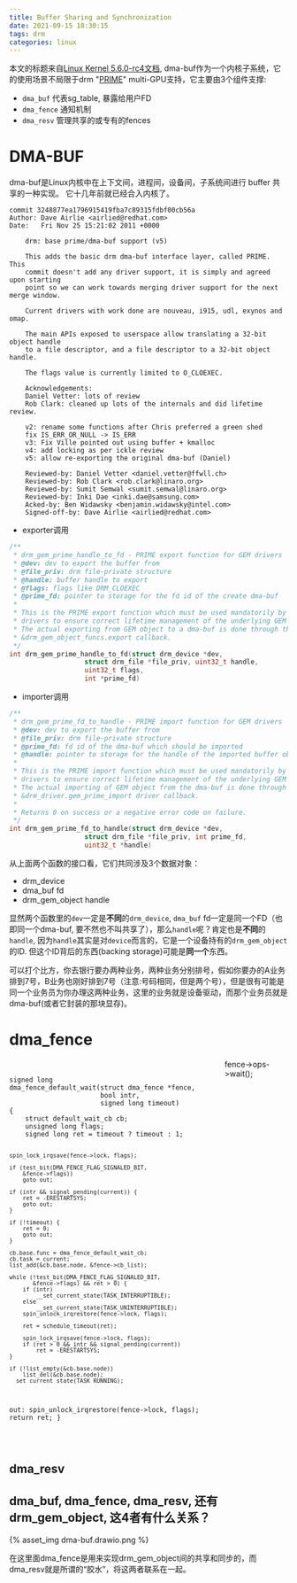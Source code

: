 ```yaml
---
title: Buffer Sharing and Synchronization
date: 2021-09-15 18:30:15
tags: drm
categories: linux
---
```


本文的标题来自[Linux Kernel 5.6.0-rc4文档](https://01.org/linuxgraphics/gfx-docs/drm/driver-api/dma-buf.html), dma-buf作为一个内核子系统，它的使用场景不局限于drm "[PRIME](https://blog.csdn.net/hexiaolong2009/article/details/105961192)" multi-GPU支持，它主要由3个组件支撑:

<!--more-->

- `dma_buf` 代表sg_table, 暴露给用户FD
- `dma_fence` 通知机制
- `dma_resv` 管理共享的或专有的fences

# DMA-BUF

dma-buf是Linux内核中在上下文间，进程间，设备间，子系统间进行 buffer 共享的一种实现。 它十几年前就已经合入内核了。

```
commit 3248877ea1796915419fba7c89315fdbf00cb56a
Author: Dave Airlie <airlied@redhat.com>
Date:   Fri Nov 25 15:21:02 2011 +0000

    drm: base prime/dma-buf support (v5)

    This adds the basic drm dma-buf interface layer, called PRIME. This
    commit doesn't add any driver support, it is simply and agreed upon starting
    point so we can work towards merging driver support for the next merge window.

    Current drivers with work done are nouveau, i915, udl, exynos and omap.

    The main APIs exposed to userspace allow translating a 32-bit object handle
    to a file descriptor, and a file descriptor to a 32-bit object handle.

    The flags value is currently limited to O_CLOEXEC.

    Acknowledgements:
    Daniel Vetter: lots of review
    Rob Clark: cleaned up lots of the internals and did lifetime review.

    v2: rename some functions after Chris preferred a green shed
    fix IS_ERR_OR_NULL -> IS_ERR
    v3: Fix Ville pointed out using buffer + kmalloc
    v4: add locking as per ickle review
    v5: allow re-exporting the original dma-buf (Daniel)

    Reviewed-by: Daniel Vetter <daniel.vetter@ffwll.ch>
    Reviewed-by: Rob Clark <rob.clark@linaro.org>
    Reviewed-by: Sumit Semwal <sumit.semwal@linaro.org>
    Reviewed-by: Inki Dae <inki.dae@samsung.com>
    Acked-by: Ben Widawsky <benjamin.widawsky@intel.com>
    Signed-off-by: Dave Airlie <airlied@redhat.com>
```

- exporter调用

```c
/**
 * drm_gem_prime_handle_to_fd - PRIME export function for GEM drivers
 * @dev: dev to export the buffer from
 * @file_priv: drm file-private structure
 * @handle: buffer handle to export
 * @flags: flags like DRM_CLOEXEC
 * @prime_fd: pointer to storage for the fd id of the create dma-buf
 *
 * This is the PRIME export function which must be used mandatorily by GEM
 * drivers to ensure correct lifetime management of the underlying GEM object.
 * The actual exporting from GEM object to a dma-buf is done through the
 * &drm_gem_object_funcs.export callback.
 */
int drm_gem_prime_handle_to_fd(struct drm_device *dev,
			       struct drm_file *file_priv, uint32_t handle,
			       uint32_t flags,
			       int *prime_fd)

```

- importer调用

```c
/**
 * drm_gem_prime_fd_to_handle - PRIME import function for GEM drivers
 * @dev: dev to export the buffer from
 * @file_priv: drm file-private structure
 * @prime_fd: fd id of the dma-buf which should be imported
 * @handle: pointer to storage for the handle of the imported buffer object
 *
 * This is the PRIME import function which must be used mandatorily by GEM
 * drivers to ensure correct lifetime management of the underlying GEM object.
 * The actual importing of GEM object from the dma-buf is done through the
 * &drm_driver.gem_prime_import driver callback.
 *
 * Returns 0 on success or a negative error code on failure.
 */
int drm_gem_prime_fd_to_handle(struct drm_device *dev,
			       struct drm_file *file_priv, int prime_fd,
			       uint32_t *handle)

```

从上面两个函数的接口看，它们共同涉及3个数据对象：

- drm_device
- dma_buf fd
- drm_gem_object handle

显然两个函数里的`dev`一定是**不同**的`drm_device`, `dma_buf` fd一定是同一个FD（也即同一个dma-buf, 要不然也不叫共享了），那么`handle`呢？肯定也是**不同**的`handle`, 因为`handle`其实是对`device`而言的，它是一个设备持有的`drm_gem_object`的ID. 但这个ID背后的东西(backing storage)可能是**同一个**东西。

可以打个比方，你去银行要办两种业务，两种业务分别排号，假如你要办的A业务排到7号，B业务也刚好排到7号（注意:号码相同，但是两个号），但是很有可能是同一个业务员为你办理这两种业务，这里的业务就是设备驱动，而那个业务员就是dma-buf(或者它封装的那块显存)。

# dma_fence

<style>
.row {
    display: flex;
}

.column {
    flex: 50%;
}
</style>

<div class="row">
  <div class="column">
    <pre>
      <code>
signed long
dma_fence_default_wait(struct dma_fence *fence,
                       bool intr,
                       signed long timeout)
{
	struct default_wait_cb cb;
	unsigned long flags;
	signed long ret = timeout ? timeout : 1;

	spin_lock_irqsave(fence->lock, flags);

	if (test_bit(DMA_FENCE_FLAG_SIGNALED_BIT,
        &fence->flags))
		goto out;

	if (intr && signal_pending(current)) {
		ret = -ERESTARTSYS;
		goto out;
	}

	if (!timeout) {
		ret = 0;
		goto out;
	}

	cb.base.func = dma_fence_default_wait_cb;
	cb.task = current;
	list_add(&cb.base.node, &fence->cb_list);

	while (!test_bit(DMA_FENCE_FLAG_SIGNALED_BIT,
           &fence->flags) && ret > 0) {
		if (intr)
			__set_current_state(TASK_INTERRUPTIBLE);
		else
			__set_current_state(TASK_UNINTERRUPTIBLE);
		spin_unlock_irqrestore(fence->lock, flags);

		ret = schedule_timeout(ret);

		spin_lock_irqsave(fence->lock, flags);
		if (ret > 0 && intr && signal_pending(current))
			ret = -ERESTARTSYS;
	}

	if (!list_empty(&cb.base.node))
		list_del(&cb.base.node);
	__set_current_state(TASK_RUNNING);

out:
	spin_unlock_irqrestore(fence->lock, flags);
	return ret;
}
      </code>
    </pre>
  </div>
  <div class="column">
    fence->ops->wait();
  </div>
</div>

## dma_resv

## dma_buf, dma_fence, dma_resv, 还有drm_gem_object, 这4者有什么关系？

{% asset_img dma-buf.drawio.png %}

在这里面dma_fence是用来实现drm_gem_object间的共享和同步的，而dma_resv就是所谓的“胶水”，将这两者联系在一起。
